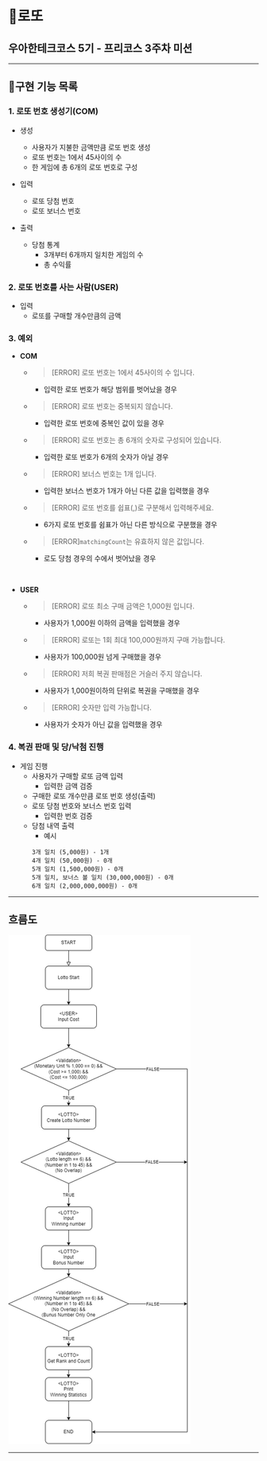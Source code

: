 # 🎰로또
## 우아한테크코스 5기 - 프리코스 3주차 미션

---
## 📑구현 기능 목록

### 1. 로또 번호 생성기(COM)
* 생성
    * 사용자가 지불한 금액만큼 로또 번호 생성
    * 로또 번호는 1에서 45사이의 수
    * 한 게임에 총 6개의 로또 번호로 구성


* 입력
    * 로또 당첨 번호
    * 로또 보너스 번호


* 출력
  * 당첨 통계
    * 3개부터 6개까지 일치한 게임의 수
    * 총 수익률

### 2. 로또 번호를 사는 사람(USER)
* 입력 
  * 로또를 구매할 개수만큼의 금액


### 3. 예외
* **COM**
  * >[ERROR] 로또 번호는 1에서 45사이의 수 입니다.
    * 입력한 로또 번호가 해당 범위를 벗어났을 경우
  * >[ERROR] 로또 번호는 중복되지 않습니다.
    * 입력한 로또 번호에 중복인 값이 있을 경우
  * >[ERROR] 로또 번호는 총 6개의 숫자로 구성되어 있습니다.
    * 입력한 로또 번호가 6개의 숫자가 아닐 경우
  * >[ERROR] 보너스 번호는 1개 입니다.
    * 입력한 보너스 번호가 1개가 아닌 다른 값을 입력했을 경우
  * >[ERROR] 로또 번호를 쉽표(,)로 구분해서 입력해주세요.
    * 6가지 로또 번호를 쉼표가 아닌 다른 방식으로 구분했을 경우
  * >[ERROR]`matchingCount`는 유효하지 않은 값입니다.
    * 로도 당첨 경우의 수에서 벗어났을 경우

<br>

* **USER**
  * >[ERROR] 로또 최소 구매 금액은 1,000원 입니다.
    * 사용자가 1,000원 이하의 금액을 입력했을 경우
  * >[ERROR] 로또는 1회 최대 100,000원까지 구매 가능합니다.
    * 사용자가 100,000원 넘게 구매했을 경우
  * >[ERROR] 저희 복권 판매점은 거슬러 주지 않습니다.
    * 사용자가 1,000원이하의 단위로 복권을 구매했을 경우
  * >[ERROR] 숫자만 입력 가능합니다.
    * 사용자가 숫자가 아닌 값을 입력했을 경우

### 4. 복권 판매 및 당/낙첨 진행
* 게임 진행
    * 사용자가 구매할 로또 금액 입력
        * 입력한 금액 검증
    * 구매한 로또 개수만큼 로또 번호 생성(출력)
    * 로또 당첨 번호와 보너스 번호 입력
      * 입력한 번호 검증
    * 당첨 내역 출력
      * 예시
      ```
      3개 일치 (5,000원) - 1개
      4개 일치 (50,000원) - 0개
      5개 일치 (1,500,000원) - 0개
      5개 일치, 보너스 볼 일치 (30,000,000원) - 0개
      6개 일치 (2,000,000,000원) - 0개
      ```

---
## 흐름도

![로또 흐름도](../flowchart/woowaLotto.png)

---
